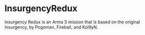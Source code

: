 # InsurgencyRedux
Insurgency Redux is an Arma 3 mission that is based on the original Insurgency, by Pogoman, Fireball, and Kol9yN. 
